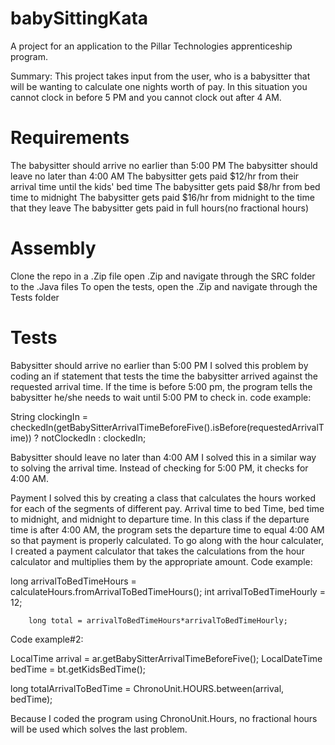 # babySittingKata
A project for an application to the Pillar Technologies apprenticeship program. 

Summary:
  This project takes input from the user, who is a babysitter that will be wanting to calculate one nights worth of pay. In this situation you cannot clock in before 5 PM and you cannot clock out after 4 AM. 

# Requirements
The babysitter should arrive no earlier than 5:00 PM
The babysitter should leave no later than 4:00 AM
The babysitter gets paid $12/hr from their arrival time until the kids' bed time
The babysitter gets paid $8/hr from bed time to midnight
The babysitter gets paid $16/hr from midnight to the time that they leave
The babysitter gets paid in full hours(no fractional hours)

# Assembly 
Clone the repo in a .Zip file
open .Zip and navigate through the SRC folder to the .Java files
To open the tests, open the .Zip and navigate through the Tests folder

# Tests
Babysitter should arrive no earlier than 5:00 PM
I solved this problem by coding an if statement that tests the time the babysitter arrived against the requested arrival time. 
If the time is before 5:00 pm, the program tells the babysitter he/she needs to wait until 5:00 PM to check in. 
code example:

String clockingIn = checkedIn(getBabySitterArrivalTimeBeforeFive().isBefore(requestedArrivalTime)) ? notClockedIn : clockedIn;

Babysitter should leave no later than 4:00 AM
I solved this in a similar way to solving the arrival time. Instead of checking for 5:00 PM, it checks for 4:00 AM. 

Payment
I solved this by creating a class that calculates the hours worked for each of the segments of different pay. Arrival time to bed Time, bed time to midnight, and midnight to departure time. In this class if the departure time is after 4:00 AM, the program sets the departure time to equal 4:00 AM so that payment is properly calculated. To go along with the hour calculater, I created a payment calculator that takes the calculations from the hour calculator and multiplies them by the appropriate amount. 
Code example:

long arrivalToBedTimeHours = calculateHours.fromArrivalToBedTimeHours();
        int arrivalToBedTimeHourly = 12;

        long total = arrivalToBedTimeHours*arrivalToBedTimeHourly;
        
Code example#2:

LocalTime arrival = ar.getBabySitterArrivalTimeBeforeFive();
LocalDateTime bedTime = bt.getKidsBedTime();

long totalArrivalToBedTime = ChronoUnit.HOURS.between(arrival, bedTime);

Because I coded the program using ChronoUnit.Hours, no fractional hours will be used which solves the last problem. 
